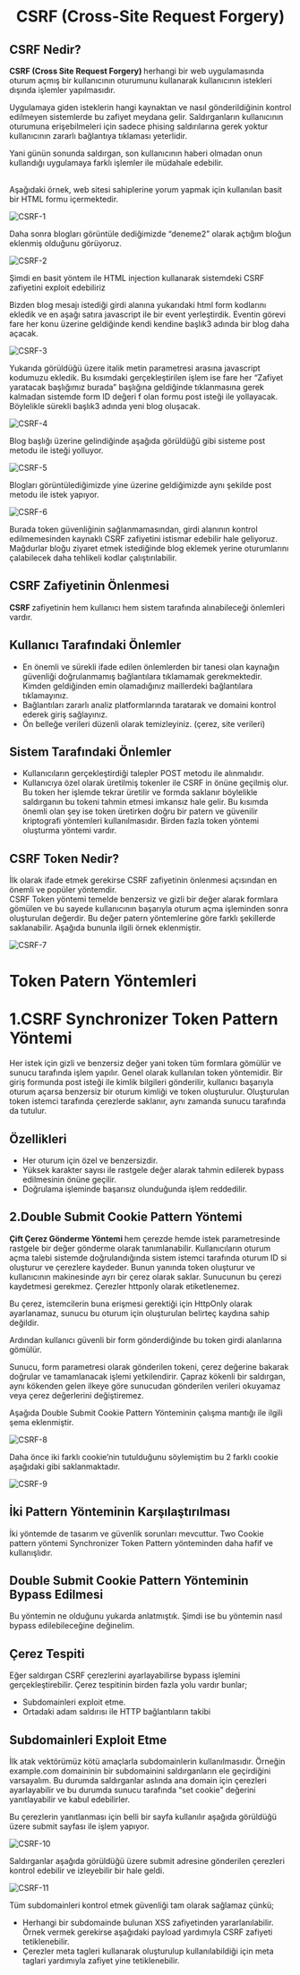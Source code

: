 <h1 align="center"> CSRF (Cross-Site Request Forgery) </h1>

<h2> CSRF Nedir? </h2>

<b> CSRF (Cross Site Request Forgery) </b> herhangi bir web uygulamasında oturum açmış bir kullanıcının oturumunu kullanarak kullanıcının istekleri dışında işlemler yapılmasıdır.

Uygulamaya giden isteklerin hangi kaynaktan ve nasıl gönderildiğinin kontrol edilmeyen sistemlerde bu zafiyet meydana gelir. Saldırganların kullanıcının oturumuna erişebilmeleri için sadece phising saldırılarına gerek yoktur kullanıcının zararlı bağlantıya tıklaması yeterlidir.

Yani günün sonunda saldırgan, son kullanıcının haberi olmadan onun kullandığı uygulamaya farklı işlemler ile müdahale edebilir.

<br>
Aşağıdaki örnek, web sitesi sahiplerine yorum yapmak için kullanılan basit bir HTML formu içermektedir.

![CSRF-1](https://github.com/oakkaya098/Cyber-Security/assets/152402130/d891f125-b9aa-4cc5-8096-fd9f1225c3d8)


Daha sonra blogları görüntüle dediğimizde “deneme2” olarak açtığım bloğun eklenmiş olduğunu görüyoruz.

![CSRF-2](https://github.com/oakkaya098/Web-Security/assets/152402130/dd4e532a-a894-4a63-87ce-5c9bb8370f95)

Şimdi en basit yöntem ile HTML injection kullanarak sistemdeki CSRF zafiyetini exploit edebiliriz

Bizden blog mesajı istediği girdi alanına yukarıdaki html form kodlarını ekledik ve en aşağı satıra javascript ile bir event yerleştirdik. Eventin görevi fare her konu üzerine geldiğinde kendi kendine başlık3 adında bir blog daha açacak.

![CSRF-3](https://github.com/oakkaya098/Web-Security/assets/152402130/250a06c4-207a-4482-82a0-2f7138961834)

Yukarıda görüldüğü üzere italik metin parametresi arasına javascript kodumuzu ekledik.
Bu kısımdaki gerçekleştirilen işlem ise fare her “Zafiyet yaratacak başlığımız burada”  başlığına geldiğinde tıklanmasına gerek kalmadan sistemde form ID değeri f olan formu post isteği ile yollayacak.
Böylelikle sürekli başlık3 adında yeni blog oluşacak.

![CSRF-4](https://github.com/oakkaya098/Web-Security/assets/152402130/e3fedec2-da8d-4cc4-9b3b-887d4885356c)

Blog başlığı üzerine gelindiğinde aşağıda görüldüğü gibi sisteme post metodu ile isteği yolluyor.

![CSRF-5](https://github.com/oakkaya098/Web-Security/assets/152402130/0fbb05f6-1f0b-4ae3-8113-ae4c2ed47f21)

Blogları görüntülediğimizde yine üzerine geldiğimizde aynı şekilde post metodu ile istek yapıyor.

![CSRF-6](https://github.com/oakkaya098/Web-Security/assets/152402130/cb0d75b3-e3ba-49a2-bcd5-b670a99560de)

Burada token güvenliğinin sağlanmamasından, girdi alanının kontrol edilmemesinden kaynaklı CSRF zafiyetini istismar edebilir hale geliyoruz.  
Mağdurlar bloğu ziyaret etmek istediğinde blog eklemek yerine oturumlarını çalabilecek daha tehlikeli kodlar çalıştırılabilir.

<h2> CSRF Zafiyetinin Önlenmesi </h2>

<b> CSRF </b> zafiyetinin hem kullanıcı hem sistem tarafında alınabileceği önlemleri vardır.

<h2> Kullanıcı Tarafındaki Önlemler </h2>

<ul style="list-style-type=square">

  <li> En önemli ve sürekli ifade edilen önlemlerden bir tanesi olan kaynağın güvenliği doğrulanmamış bağlantılara tıklamamak gerekmektedir. 
    Kimden geldiğinden emin olamadığınız maillerdeki bağlantılara tıklamayınız. </li>

  <li> Bağlantıları zararlı analiz platformlarında taratarak ve domaini kontrol ederek giriş sağlayınız. </li>

  <li> Ön belleğe verileri düzenli olarak temizleyiniz. (çerez, site verileri) </li>
  
</ul>

<h2> Sistem Tarafındaki Önlemler </h2>

<ul>

  <li> Kullanıcıların gerçekleştirdiği talepler POST metodu ile alınmalıdır. </li>

  <li> Kullanıcıya özel olarak üretilmiş tokenler ile CSRF in önüne geçilmiş olur. 
    Bu token her işlemde tekrar üretilir ve formda saklanır böylelikle saldırganın bu tokeni tahmin etmesi imkansız hale gelir. 
    Bu kısımda önemli olan şey ise token üretirken doğru bir patern ve güvenilir kriptografi yöntemleri kullanılmasıdır. Birden fazla token yöntemi oluşturma yöntemi vardır. </li>
</ul>

<h2> CSRF Token Nedir? </h2>

İlk olarak ifade etmek gerekirse CSRF zafiyetinin önlenmesi açısından en önemli ve popüler yöntemdir.  
CSRF Token yöntemi temelde benzersiz ve gizli bir değer alarak formlara gömülen ve bu sayede kullanıcının başarıyla oturum açma işleminden sonra oluşturulan değerdir. 
Bu değer patern yöntemlerine göre farklı şekillerde saklanabilir. Aşağıda bununla ilgili örnek eklenmiştir.

![CSRF-7](https://github.com/oakkaya098/Web-Security/assets/152402130/fed69cd9-5c9f-4fe6-a4c5-a57e550c6d21)

<h1> Token Patern Yöntemleri <br> <br>
1.CSRF Synchronizer Token Pattern Yöntemi
</h1>

Her istek için gizli ve benzersiz değer yani token tüm formlara gömülür ve sunucu tarafında işlem yapılır. Genel olarak kullanılan token yöntemidir. 
Bir giriş formunda post isteği ile kimlik bilgileri gönderilir, kullanıcı başarıyla oturum açarsa benzersiz bir oturum kimliği ve token oluşturulur. 
Oluşturulan token istemci tarafında çerezlerde saklanır, aynı zamanda sunucu tarafında da tutulur.

<h2> Özellikleri </h2>

<ul>

  <li> Her oturum için özel ve benzersizdir. </li>

  <li> Yüksek karakter sayısı ile rastgele değer alarak tahmin edilerek bypass edilmesinin önüne geçilir. </li>

  <li> Doğrulama işleminde başarısız olunduğunda işlem reddedilir. </li>
  
</ul>

<h2> 2.Double Submit Cookie Pattern Yöntemi </h2>

<b> Çift Çerez Gönderme Yöntemi </b> hem çerezde hemde istek parametresinde rastgele bir değer gönderme olarak tanımlanabilir. 
Kullanıcıların oturum açma talebi sistemde doğrulandığında sistem istemci tarafında oturum ID si oluşturur ve çerezlere kaydeder. 
Bunun yanında token oluşturur ve kullanıcının makinesinde ayrı bir çerez olarak saklar. Sunucunun bu çerezi kaydetmesi gerekmez. Çerezler httponly olarak etiketlenemez.

Bu çerez, istemcilerin buna erişmesi gerektiği için HttpOnly olarak ayarlanamaz, sunucu bu oturum için oluşturulan belirteç kaydına sahip değildir.

Ardından kullanıcı güvenli bir form gönderdiğinde bu token girdi alanlarına gömülür.

Sunucu, form parametresi olarak gönderilen tokeni, çerez değerine bakarak doğrular ve tamamlanacak işlemi yetkilendirir. Çapraz kökenli bir saldırgan, aynı kökenden gelen ilkeye göre sunucudan gönderilen verileri okuyamaz veya çerez değerlerini değiştiremez.

Aşağıda Double Submit Cookie Pattern Yönteminin çalışma mantığı ile ilgili şema eklenmiştir.

![CSRF-8](https://github.com/oakkaya098/Web-Security/assets/152402130/45682c97-9374-4045-a1d6-aa29c74ff2de)

Daha önce iki farklı cookie’nin tutulduğunu söylemiştim bu 2 farklı cookie aşağıdaki gibi saklanmaktadır.

![CSRF-9](https://github.com/oakkaya098/Web-Security/assets/152402130/4cf50f7c-364a-49e8-87c9-137229228656)

<h2> İki Pattern Yönteminin Karşılaştırılması </h2>

İki yöntemde de tasarım ve güvenlik sorunları mevcuttur. Two Cookie pattern yöntemi  Synchronizer Token Pattern  yönteminden daha hafif ve kullanışlıdır.

<h2> Double Submit Cookie Pattern Yönteminin Bypass Edilmesi </h2>

Bu yöntemin ne olduğunu yukarda anlatmıştık. Şimdi ise bu yöntemin nasıl bypass edilebileceğine değinelim.

<h2> Çerez Tespiti </h2>

Eğer saldırgan CSRF çerezlerini ayarlayabilirse bypass işlemini gerçekleştirebilir. Çerez tespitinin birden fazla yolu vardır bunlar;

<ul>

  <li> Subdomainleri exploit etme. </li>

  <li> Ortadaki adam saldırısı ile HTTP bağlantıların takibi </li>
  
</ul>

<h2> Subdomainleri Exploit Etme </h2>

İlk atak vektörümüz kötü amaçlarla subdomainlerin kullanılmasıdır. Örneğin example.com domaininin bir subdomainini saldırganların ele geçirdiğini varsayalım. Bu durumda saldırganlar aslında ana domain için çerezleri ayarlayabilir ve bu durumda sunucu tarafında “set cookie” değerini yanıtlayabilir ve kabul edebilirler.

Bu çerezlerin yanıtlanması için belli bir sayfa kullanılır aşağıda görüldüğü üzere submit sayfası ile işlem yapıyor.

![CSRF-10](https://github.com/oakkaya098/Web-Security/assets/152402130/9cf4b06f-7534-4a2d-92ad-fc80e387aa2b)

Saldırganlar aşağıda görüldüğü üzere submit adresine gönderilen çerezleri kontrol edebilir ve izleyebilir bir hale geldi.

![CSRF-11](https://github.com/oakkaya098/Web-Security/assets/152402130/4daf85ea-2062-461c-ac20-292e30771a9e)

Tüm subdomainleri kontrol etmek güvenliği tam olarak sağlamaz çünkü;

<ul>

  <li> Herhangi bir subdomainde bulunan XSS zafiyetinden yararlanılabilir. Örnek vermek gerekirse aşağıdaki payload yardımıyla CSRF zafiyeti tetiklenebilir. </li>

  <li> Çerezler meta tagleri kullanarak oluşturulup kullanılabildiği için meta taglari yardımıyla zafiyet yine tetiklenebilir. </li>
  
</ul>
